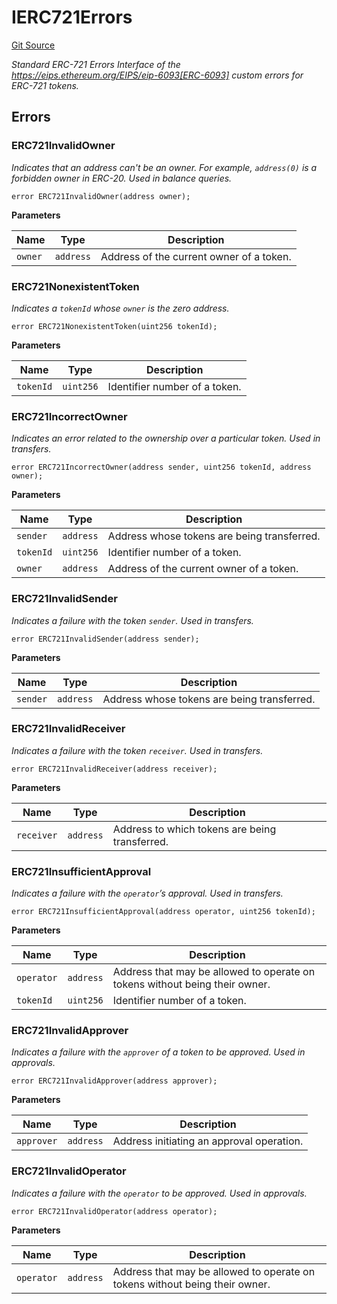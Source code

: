 # IERC721Errors
[Git Source](https://github.com//Team3dVidyaGames/Contracts/blob/587f423f64ab56a242c28dfa0c3602ff1cc24292/src/contracts/flattened/flattened_TCGInventory.sol)

*Standard ERC-721 Errors
Interface of the https://eips.ethereum.org/EIPS/eip-6093[ERC-6093] custom errors for ERC-721 tokens.*


## Errors
### ERC721InvalidOwner
*Indicates that an address can't be an owner. For example, `address(0)` is a forbidden owner in ERC-20.
Used in balance queries.*


```solidity
error ERC721InvalidOwner(address owner);
```

**Parameters**

|Name|Type|Description|
|----|----|-----------|
|`owner`|`address`|Address of the current owner of a token.|

### ERC721NonexistentToken
*Indicates a `tokenId` whose `owner` is the zero address.*


```solidity
error ERC721NonexistentToken(uint256 tokenId);
```

**Parameters**

|Name|Type|Description|
|----|----|-----------|
|`tokenId`|`uint256`|Identifier number of a token.|

### ERC721IncorrectOwner
*Indicates an error related to the ownership over a particular token. Used in transfers.*


```solidity
error ERC721IncorrectOwner(address sender, uint256 tokenId, address owner);
```

**Parameters**

|Name|Type|Description|
|----|----|-----------|
|`sender`|`address`|Address whose tokens are being transferred.|
|`tokenId`|`uint256`|Identifier number of a token.|
|`owner`|`address`|Address of the current owner of a token.|

### ERC721InvalidSender
*Indicates a failure with the token `sender`. Used in transfers.*


```solidity
error ERC721InvalidSender(address sender);
```

**Parameters**

|Name|Type|Description|
|----|----|-----------|
|`sender`|`address`|Address whose tokens are being transferred.|

### ERC721InvalidReceiver
*Indicates a failure with the token `receiver`. Used in transfers.*


```solidity
error ERC721InvalidReceiver(address receiver);
```

**Parameters**

|Name|Type|Description|
|----|----|-----------|
|`receiver`|`address`|Address to which tokens are being transferred.|

### ERC721InsufficientApproval
*Indicates a failure with the `operator`’s approval. Used in transfers.*


```solidity
error ERC721InsufficientApproval(address operator, uint256 tokenId);
```

**Parameters**

|Name|Type|Description|
|----|----|-----------|
|`operator`|`address`|Address that may be allowed to operate on tokens without being their owner.|
|`tokenId`|`uint256`|Identifier number of a token.|

### ERC721InvalidApprover
*Indicates a failure with the `approver` of a token to be approved. Used in approvals.*


```solidity
error ERC721InvalidApprover(address approver);
```

**Parameters**

|Name|Type|Description|
|----|----|-----------|
|`approver`|`address`|Address initiating an approval operation.|

### ERC721InvalidOperator
*Indicates a failure with the `operator` to be approved. Used in approvals.*


```solidity
error ERC721InvalidOperator(address operator);
```

**Parameters**

|Name|Type|Description|
|----|----|-----------|
|`operator`|`address`|Address that may be allowed to operate on tokens without being their owner.|

